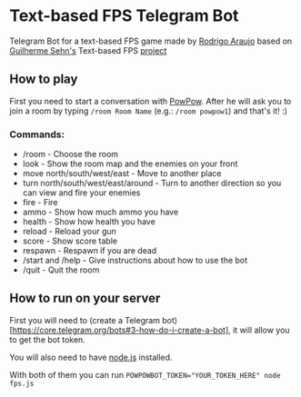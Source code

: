 Text-based FPS Telegram Bot
==============
Telegram Bot for a text-based FPS game made by [Rodrigo Araujo](http://www.dygufa.com/) based on [Guilherme Sehn's](http://www.guisehn.com/) Text-based FPS [project](https://github.com/guisehn/text-based-fps) 

How to play
----------

First you need to start a conversation with [PowPow](telegram.me/powpowbot). After he will ask you to join a room by typing `/room Room Name` (e.g.: `/room powpow1`) and that's it! :)

### Commands:

* /room - Choose the room 
* look - Show the room map and the enemies on your front
* move north/south/west/east - Move to another place
* turn north/south/west/east/around - Turn to another direction so you can view and fire your enemies
* fire - Fire
* ammo - Show how much ammo you have
* health - Show how health you have
* reload - Reload your gun
* score - Show score table
* respawn - Respawn if you are dead
* /start and /help - Give instructions about how to use the bot
* /quit - Quit the room

How to run on your server
----------

First you will need to (create a Telegram bot)[https://core.telegram.org/bots#3-how-do-i-create-a-bot], it will allow you to get the bot token.

You will also need to have [node.js](http://nodejs.org/) installed.

With both of them you can run `POWPOWBOT_TOKEN="YOUR_TOKEN_HERE" node fps.js `